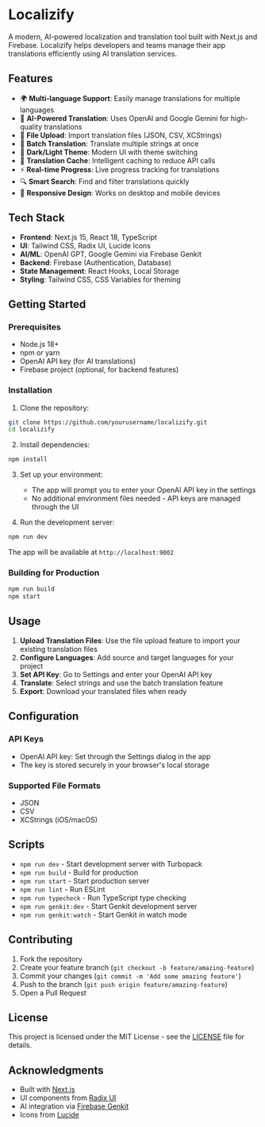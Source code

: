 # Localizify

A modern, AI-powered localization and translation tool built with Next.js and Firebase. Localizify helps developers and teams manage their app translations efficiently using AI translation services.

## Features

- 🌍 **Multi-language Support**: Easily manage translations for multiple languages
- 🤖 **AI-Powered Translation**: Uses OpenAI and Google Gemini for high-quality translations
- 📁 **File Upload**: Import translation files (JSON, CSV, XCStrings)
- 🔄 **Batch Translation**: Translate multiple strings at once
- 🎨 **Dark/Light Theme**: Modern UI with theme switching
- 💾 **Translation Cache**: Intelligent caching to reduce API calls
- ⚡ **Real-time Progress**: Live progress tracking for translations
- 🔍 **Smart Search**: Find and filter translations quickly
- 📱 **Responsive Design**: Works on desktop and mobile devices

## Tech Stack

- **Frontend**: Next.js 15, React 18, TypeScript
- **UI**: Tailwind CSS, Radix UI, Lucide Icons
- **AI/ML**: OpenAI GPT, Google Gemini via Firebase Genkit
- **Backend**: Firebase (Authentication, Database)
- **State Management**: React Hooks, Local Storage
- **Styling**: Tailwind CSS, CSS Variables for theming

## Getting Started

### Prerequisites

- Node.js 18+ 
- npm or yarn
- OpenAI API key (for AI translations)
- Firebase project (optional, for backend features)

### Installation

1. Clone the repository:
```bash
git clone https://github.com/yourusername/localizify.git
cd localizify
```

2. Install dependencies:
```bash
npm install
```

3. Set up your environment:
   - The app will prompt you to enter your OpenAI API key in the settings
   - No additional environment files needed - API keys are managed through the UI

4. Run the development server:
```bash
npm run dev
```

The app will be available at `http://localhost:9002`

### Building for Production

```bash
npm run build
npm start
```

## Usage

1. **Upload Translation Files**: Use the file upload feature to import your existing translation files
2. **Configure Languages**: Add source and target languages for your project
3. **Set API Key**: Go to Settings and enter your OpenAI API key
4. **Translate**: Select strings and use the batch translation feature
5. **Export**: Download your translated files when ready

## Configuration

### API Keys
- OpenAI API key: Set through the Settings dialog in the app
- The key is stored securely in your browser's local storage

### Supported File Formats
- JSON
- CSV 
- XCStrings (iOS/macOS)

## Scripts

- `npm run dev` - Start development server with Turbopack
- `npm run build` - Build for production
- `npm run start` - Start production server
- `npm run lint` - Run ESLint
- `npm run typecheck` - Run TypeScript type checking
- `npm run genkit:dev` - Start Genkit development server
- `npm run genkit:watch` - Start Genkit in watch mode

## Contributing

1. Fork the repository
2. Create your feature branch (`git checkout -b feature/amazing-feature`)
3. Commit your changes (`git commit -m 'Add some amazing feature'`)
4. Push to the branch (`git push origin feature/amazing-feature`)
5. Open a Pull Request

## License

This project is licensed under the MIT License - see the [LICENSE](LICENSE) file for details.

## Acknowledgments

- Built with [Next.js](https://nextjs.org/)
- UI components from [Radix UI](https://radix-ui.com/)
- AI integration via [Firebase Genkit](https://firebase.google.com/docs/genkit)
- Icons from [Lucide](https://lucide.dev/)
